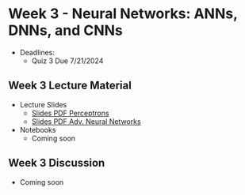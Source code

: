 # Week 3 - Neural Networks: ANNs, DNNs, and CNNs
- Deadlines:
    - Quiz 3 Due 7/21/2024

## Week 3 Lecture Material
- Lecture Slides
    - [Slides PDF Perceptrons](https://drive.google.com/file/d/1iG0C8VBNbFpHCF6lnGUl-j95h6f_1QP9/view?usp=sharing)
    - [Slides PDF Adv. Neural Networks](https://drive.google.com/file/d/1YyhDSh-2wDyXbot02ZpA27oYSixIM7qp/view?usp=sharing)
- Notebooks
    - Coming soon
## Week 3 Discussion
- Coming soon